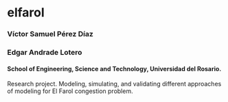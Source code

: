 # elfarol

### Víctor Samuel Pérez Díaz
### Edgar Andrade Lotero

#### School of Engineering, Science and Technology, Universidad del Rosario.

Research project. Modeling, simulating, and validating different approaches of modeling for El Farol congestion problem.
